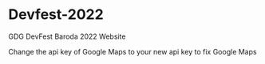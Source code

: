 # Devfest-2022
GDG DevFest Baroda 2022 Website

Change the api key of Google Maps to your new api key to fix Google Maps

